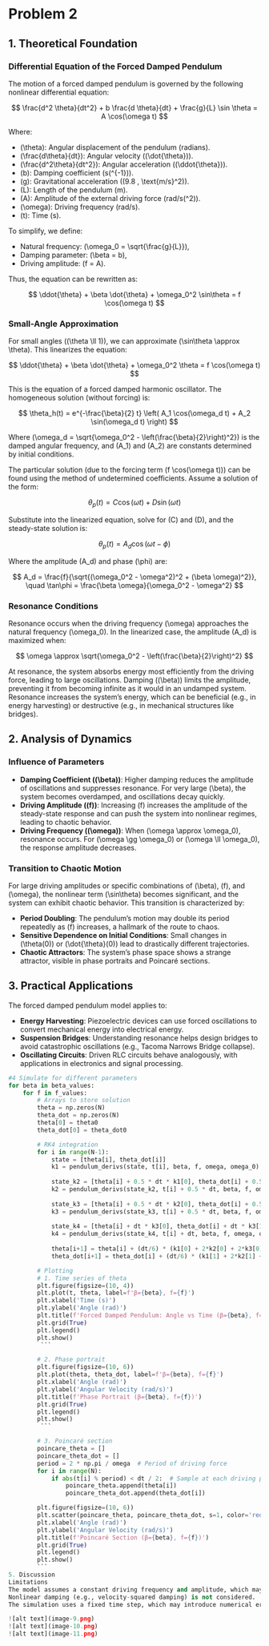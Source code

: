 # Problem 2
## 1. Theoretical Foundation

### Differential Equation of the Forced Damped Pendulum

The motion of a forced damped pendulum is governed by the following nonlinear differential equation:

$$
\frac{d^2 \theta}{dt^2} + b \frac{d \theta}{dt} + \frac{g}{L} \sin \theta = A \cos(\omega t)
$$

Where:
- \(\theta\): Angular displacement of the pendulum (radians).
- \(\frac{d\theta}{dt}\): Angular velocity (\(\dot{\theta}\)).
- \(\frac{d^2\theta}{dt^2}\): Angular acceleration (\(\ddot{\theta}\)).
- \(b\): Damping coefficient (s\(^{-1}\)).
- \(g\): Gravitational acceleration (\(9.8 \, \text{m/s}^2\)).
- \(L\): Length of the pendulum (m).
- \(A\): Amplitude of the external driving force (rad/s\(^2\)).
- \(\omega\): Driving frequency (rad/s).
- \(t\): Time (s).

To simplify, we define:
- Natural frequency: \(\omega_0 = \sqrt{\frac{g}{L}}\),
- Damping parameter: \(\beta = b\),
- Driving amplitude: \(f = A\).

Thus, the equation can be rewritten as:

$$
\ddot{\theta} + \beta \dot{\theta} + \omega_0^2 \sin\theta = f \cos(\omega t)
$$

### Small-Angle Approximation

For small angles (\(\theta \ll 1\)), we can approximate \(\sin\theta \approx \theta\). This linearizes the equation:

$$
\ddot{\theta} + \beta \dot{\theta} + \omega_0^2 \theta = f \cos(\omega t)
$$

This is the equation of a forced damped harmonic oscillator. The homogeneous solution (without forcing) is:

$$
\theta_h(t) = e^{-\frac{\beta}{2} t} \left( A_1 \cos(\omega_d t) + A_2 \sin(\omega_d t) \right)
$$

Where \(\omega_d = \sqrt{\omega_0^2 - \left(\frac{\beta}{2}\right)^2}\) is the damped angular frequency, and \(A_1\) and \(A_2\) are constants determined by initial conditions.

The particular solution (due to the forcing term \(f \cos(\omega t)\)) can be found using the method of undetermined coefficients. Assume a solution of the form:

$$
\theta_p(t) = C \cos(\omega t) + D \sin(\omega t)
$$

Substitute into the linearized equation, solve for \(C\) and \(D\), and the steady-state solution is:

$$
\theta_p(t) = A_d \cos(\omega t - \phi)
$$

Where the amplitude \(A_d\) and phase \(\phi\) are:

$$
A_d = \frac{f}{\sqrt{(\omega_0^2 - \omega^2)^2 + (\beta \omega)^2}}, \quad \tan\phi = \frac{\beta \omega}{\omega_0^2 - \omega^2}
$$

### Resonance Conditions

Resonance occurs when the driving frequency \(\omega\) approaches the natural frequency \(\omega_0\). In the linearized case, the amplitude \(A_d\) is maximized when:

$$
\omega \approx \sqrt{\omega_0^2 - \left(\frac{\beta}{2}\right)^2}
$$

At resonance, the system absorbs energy most efficiently from the driving force, leading to large oscillations. Damping (\(\beta\)) limits the amplitude, preventing it from becoming infinite as it would in an undamped system. Resonance increases the system’s energy, which can be beneficial (e.g., in energy harvesting) or destructive (e.g., in mechanical structures like bridges).

## 2. Analysis of Dynamics

### Influence of Parameters

- **Damping Coefficient (\(\beta\))**: Higher damping reduces the amplitude of oscillations and suppresses resonance. For very large \(\beta\), the system becomes overdamped, and oscillations decay quickly.
- **Driving Amplitude (\(f\))**: Increasing \(f\) increases the amplitude of the steady-state response and can push the system into nonlinear regimes, leading to chaotic behavior.
- **Driving Frequency (\(\omega\))**: When \(\omega \approx \omega_0\), resonance occurs. For \(\omega \gg \omega_0\) or \(\omega \ll \omega_0\), the response amplitude decreases.

### Transition to Chaotic Motion

For large driving amplitudes or specific combinations of \(\beta\), \(f\), and \(\omega\), the nonlinear term \(\sin\theta\) becomes significant, and the system can exhibit chaotic behavior. This transition is characterized by:
- **Period Doubling**: The pendulum’s motion may double its period repeatedly as \(f\) increases, a hallmark of the route to chaos.
- **Sensitive Dependence on Initial Conditions**: Small changes in \(\theta(0)\) or \(\dot{\theta}(0)\) lead to drastically different trajectories.
- **Chaotic Attractors**: The system’s phase space shows a strange attractor, visible in phase portraits and Poincaré sections.

## 3. Practical Applications

The forced damped pendulum model applies to:
- **Energy Harvesting**: Piezoelectric devices can use forced oscillations to convert mechanical energy into electrical energy.
- **Suspension Bridges**: Understanding resonance helps design bridges to avoid catastrophic oscillations (e.g., Tacoma Narrows Bridge collapse).
- **Oscillating Circuits**: Driven RLC circuits behave analogously, with applications in electronics and signal processing.

```python
#4 Simulate for different parameters
for beta in beta_values:
    for f in f_values:
        # Arrays to store solution
        theta = np.zeros(N)
        theta_dot = np.zeros(N)
        theta[0] = theta0
        theta_dot[0] = theta_dot0

        # RK4 integration
        for i in range(N-1):
            state = [theta[i], theta_dot[i]]
            k1 = pendulum_derivs(state, t[i], beta, f, omega, omega_0)
            
            state_k2 = [theta[i] + 0.5 * dt * k1[0], theta_dot[i] + 0.5 * dt * k1[1]]
            k2 = pendulum_derivs(state_k2, t[i] + 0.5 * dt, beta, f, omega, omega_0)
            
            state_k3 = [theta[i] + 0.5 * dt * k2[0], theta_dot[i] + 0.5 * dt * k2[1]]
            k3 = pendulum_derivs(state_k3, t[i] + 0.5 * dt, beta, f, omega, omega_0)
            
            state_k4 = [theta[i] + dt * k3[0], theta_dot[i] + dt * k3[1]]
            k4 = pendulum_derivs(state_k4, t[i] + dt, beta, f, omega, omega_0)
            
            theta[i+1] = theta[i] + (dt/6) * (k1[0] + 2*k2[0] + 2*k3[0] + k4[0])
            theta_dot[i+1] = theta_dot[i] + (dt/6) * (k1[1] + 2*k2[1] + 2*k3[1] + k4[1])

        # Plotting
        # 1. Time series of theta
        plt.figure(figsize=(10, 4))
        plt.plot(t, theta, label=f'β={beta}, f={f}')
        plt.xlabel('Time (s)')
        plt.ylabel('Angle (rad)')
        plt.title(f'Forced Damped Pendulum: Angle vs Time (β={beta}, f={f})')
        plt.grid(True)
        plt.legend()
        plt.show()
         ```

        # 2. Phase portrait
        plt.figure(figsize=(10, 6))
        plt.plot(theta, theta_dot, label=f'β={beta}, f={f}')
        plt.xlabel('Angle (rad)')
        plt.ylabel('Angular Velocity (rad/s)')
        plt.title(f'Phase Portrait (β={beta}, f={f})')
        plt.grid(True)
        plt.legend()
        plt.show()
         ```

        # 3. Poincaré section
        poincare_theta = []
        poincare_theta_dot = []
        period = 2 * np.pi / omega  # Period of driving force
        for i in range(N):
            if abs(t[i] % period) < dt / 2:  # Sample at each driving period
                poincare_theta.append(theta[i])
                poincare_theta_dot.append(theta_dot[i])

        plt.figure(figsize=(10, 6))
        plt.scatter(poincare_theta, poincare_theta_dot, s=1, color='red', label=f'β={beta}, f={f}')
        plt.xlabel('Angle (rad)')
        plt.ylabel('Angular Velocity (rad/s)')
        plt.title(f'Poincaré Section (β={beta}, f={f})')
        plt.grid(True)
        plt.legend()
        plt.show()
        ```
5. Discussion
Limitations
The model assumes a constant driving frequency and amplitude, which may not hold in real systems with time-varying forces.
Nonlinear damping (e.g., velocity-squared damping) is not considered.
The simulation uses a fixed time step, which may introduce numerical errors for highly chaotic regimes.

![alt text](image-9.png)
![alt text](image-10.png)
![alt text](image-11.png)